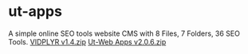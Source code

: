 # ut-apps
A simple online SEO tools website CMS
with 8 Files, 7 Folders, 36 SEO Tools.
[VIDPLYR v1.4.zip](https://github.com/tarunraghav01309/ut-apps/files/7896478/VIDPLYR.v1.4.zip)
[Ut-Web Apps v2.0.6.zip](https://github.com/tarunraghav01309/ut-apps/files/7896483/Ut-Web.Apps.v2.0.6.zip)
